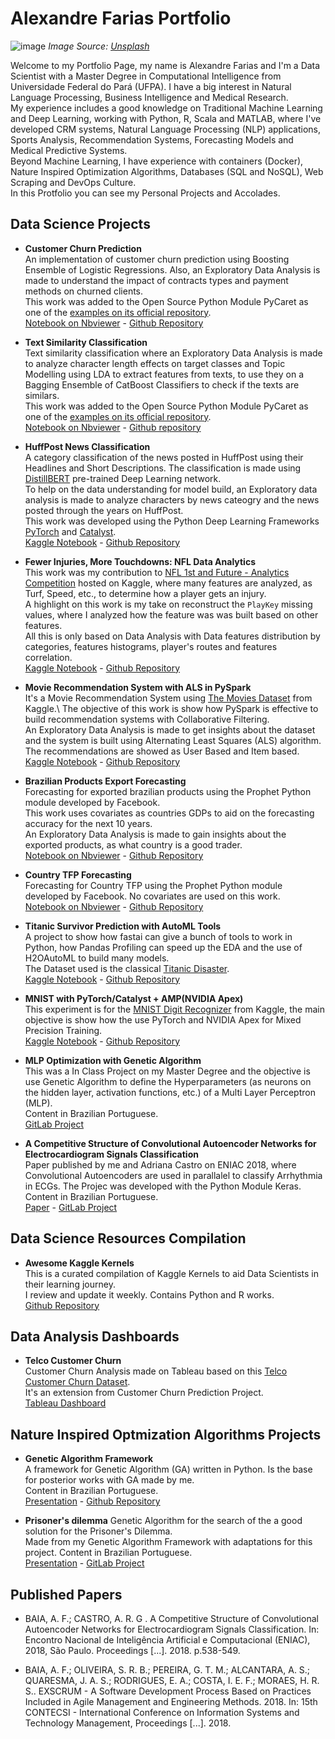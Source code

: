 # Alexandre Farias Portfolio

![image](https://images.unsplash.com/photo-1527474305487-b87b222841cc?ixlib=rb-1.2.1&ixid=eyJhcHBfaWQiOjEyMDd9&auto=format&fit=crop&w=1267&q=80)
*Image Source: [Unsplash](https://unsplash.com/photos/1K6IQsQbizI)*

Welcome to my Portfolio Page, my name is Alexandre Farias and I'm a Data Scientist with a Master Degree in Computational Intelligence from Universidade Federal do Pará (UFPA). I have a big interest in Natural Language Processing, Business Intelligence and Medical Research.\
My experience includes a good knowledge on Traditional Machine Learning and Deep Learning, working with Python, R, Scala and MATLAB, where I've developed CRM systems, Natural Language Processing (NLP) applications, Sports Analysis, Recommendation Systems, Forecasting Models and Medical Predictive Systems.\
Beyond Machine Learning, I have experience with containers (Docker), Nature Inspired Optimization Algorithms, Databases (SQL and NoSQL), Web Scraping and DevOps Culture.\
In this Protfolio you can see my Personal Projects and Accolades.

## Data Science Projects

* **Customer Churn Prediction**\
An implementation of customer churn prediction using Boosting Ensemble of Logistic Regressions. Also, an Exploratory Data Analysis is made to understand the impact of contracts types and payment methods on churned clients.\
This work was added to the Open Source Python Module PyCaret as one of the [examples on its official repository](https://github.com/pycaret/pycaret/blob/master/examples/PyCaret%202%20Customer%20Churn%20Prediction.ipynb).\
[Notebook on Nbviewer](https://nbviewer.jupyter.org/github/pycaret/pycaret/blob/master/examples/PyCaret%202%20Customer%20Churn%20Prediction.ipynb) - [Github Repository](https://github.com/alfarias/customer-churn-prediction)

* **Text Similarity Classification**\
Text similarity classification where an Exploratory Data Analysis is made to analyze character length effects on target classes and Topic Modelling using LDA to extract features from texts, to use they on a Bagging Ensemble of CatBoost Classifiers to check if the texts are similars. \
This work was added to the Open Source Python Module PyCaret as one of the [examples on its official repository](https://github.com/pycaret/pycaret/blob/master/examples/PyCaret%202%20Text%20Similarity%20Classification.ipynb).\
[Notebook on Nbviewer](https://nbviewer.jupyter.org/github/alfarias/text-similarity-classification/blob/master/notebooks/main.ipynb) - [Github repository](https://github.com/alfarias/text-similarity-classification)

* **HuffPost News Classification**\
A category classification of the news posted in HuffPost using their Headlines and Short Descriptions. The classification is made using [DistillBERT](https://arxiv.org/abs/1910.01108) pre-trained Deep Learning network.\
To help on the data understanding for model build, an Exploratory data analysis is made to analyze characters by news cateogry and the news posted through the years on HuffPost. \
This work was developed using the Python Deep Learning Frameworks [PyTorch](https://pytorch.org/) and [Catalyst](https://github.com/catalyst-team/catalyst).\
[Kaggle Notebook](https://www.kaggle.com/alfarias/huffpost-news-classification-with-distilbert) - [Github Repository](https://github.com/alfarias/news-classification-distilbert)

* **Fewer Injuries, More Touchdowns: NFL Data Analytics**\
This work was my contribution to [NFL 1st and Future - Analytics Competition](https://www.kaggle.com/c/nfl-playing-surface-analytics) hosted on Kaggle, where many features are analyzed, as Turf, Speed, etc., to determine how a player gets an injury.\
A highlight on this work is my take on reconstruct the `PlayKey` missing values, where I analyzed how the feature was was built based on other features. \
All this is only based on Data Analysis with Data features distribution by categories, features histograms, player's routes and features correlation.\
[Kaggle Notebook](https://www.kaggle.com/alfarias/fewer-injuries-more-touchdowns-data-analytics) - [Github Repository](https://github.com/alfarias/nfl-injuries-analytics)

* **Movie Recommendation System with ALS in PySpark**\
It's a Movie Recommendation System using [The Movies Dataset](https://www.kaggle.com/rounakbanik/the-movies-dataset) from Kaggle.\ The objective of this work is show how PySpark is effective to build recommendation systems with Collaborative Filtering. \
An Exploratory Data Analysis is made to get insights about the dataset and the system is built using Alternating Least Squares (ALS) algorithm.\
The recommendations are showed as User Based and Item based.\
[Kaggle Notebook](https://www.kaggle.com/alfarias/movie-recommendation-system-with-als-in-pyspark) - [Github Repository](https://github.com/alfarias/pyspark-movie-recommendation-system)

* **Brazilian Products Export Forecasting**\
Forecasting for exported brazilian products using the Prophet Python module developed by Facebook.\
This work uses covariates as countries GDPs to aid on the forecasting accuracy for the next 10 years.\
An Exploratory Data Analysis is made to gain insights about the exported products, as what country is a good trader.\
[Notebook on Nbviewer](https://nbviewer.jupyter.org/github/alfarias/forecasting-challenge-4i/blob/master/notebooks/case2.ipynb) - [Github Repository](https://github.com/alfarias/forecasting-challenge-4i)

* **Country TFP Forecasting**\
Forecasting for Country TFP using the Prophet Python module developed by Facebook. No covariates are used on this work. \
[Notebook on Nbviewer](https://nbviewer.jupyter.org/github/alfarias/forecasting-challenge-4i/blob/master/notebooks/case1.ipynb) - [Github Repository](https://github.com/alfarias/forecasting-challenge-4i)

* **Titanic Survivor Prediction with AutoML Tools**\
A project to show how fastai can give a bunch of tools to work in Python, how Pandas Profiling can speed up the EDA and the use of H2OAutoML to build many models.\
The Dataset used is the classical [Titanic Disaster](https://www.kaggle.com/c/titanic).\
[Kaggle Notebook](https://www.kaggle.com/alfarias/fastanic-fastai-pandas-profiling-h2o-automl) - [Github Repository](https://github.com/alfarias/titanic_survivor_h2oautoml)

* **MNIST with PyTorch/Catalyst + AMP(NVIDIA Apex)**\
This experiment is for the [MNIST Digit Recognizer](https://www.kaggle.com/c/digit-recognizer) from Kaggle, the main objective is show how the use PyTorch and NVIDIA Apex for Mixed Precision Training.\
[Kaggle Notebook](https://www.kaggle.com/alfarias/mnist-with-pytorch-catalyst-amp-nvidia-apex) - [Github Repository](https://github.com/alfarias/digit-recognizer-catalyst-nvidia-apex)

* **MLP Optimization with Genetic Algorithm**\
This was a In Class Project on my Master Degree and the objective is use Genetic Algorithm to define the Hyperparameters (as neurons on the hidden layer, activation functions, etc.) of a Multi Layer Perceptron (MLP).\
Content in Brazilian Portuguese.\
[GitLab Project](https://gitlab.com/alfarias/ann-arrhythmia)

* **A Competitive Structure of Convolutional Autoencoder Networks for Electrocardiogram Signals Classification**\
Paper published by me and Adriana Castro on ENIAC 2018, where Convolutional Autoencoders are used in parallalel to classify Arrhythmia in ECGs. The Projec was developed with the Python Module Keras.
Content in Brazilian Portuguese.\
[Paper](https://sol.sbc.org.br/index.php/eniac/article/view/4446) - [GitLab Project](https://gitlab.com/alfarias/cae)

## Data Science Resources Compilation

* **Awesome Kaggle Kernels**\
This is a curated compilation of Kaggle Kernels to aid Data Scientists in their learning journey.\
I review and update it weekly. Contains Python and R works.\
[Github Repository](https://github.com/alfarias/awesome-kaggle-kernels)

## Data Analysis Dashboards

* **Telco Customer Churn**\
Customer Churn Analysis made on Tableau based on this [Telco Customer Churn Dataset](https://www.kaggle.com/blastchar/telco-customer-churn).\
It's an extension from Customer Churn Prediction Project.\
[Tableau Dashboard](https://public.tableau.com/profile/alexandre.farias#!/vizhome/Telco-Customers/ChurnDashboard)

## Nature Inspired Optmization Algorithms Projects

* **Genetic Algorithm Framework** \
A framework for Genetic Algorithm (GA) written in Python. Is the base for posterior works with GA made by me.\
Content in Brazilian Portuguese.\
[Presentation](https://raw.githubusercontent.com/alfarias/framework-ga/master/Apresenta%C3%A7%C3%A3o%20-%20Arcabou%C3%A7o%20do%20AG.pdf) - [Github Repository](https://github.com/alfarias/framework-ga)

* **Prisoner's dilemma**
Genetic Algorithm for the search of the a good solution for the Prisoner's Dilemma.\
Made from my Genetic Algorithm Framework with adaptations for this project.
Content in Brazilian Portuguese.\
[Presentation](https://gitlab.com/alfarias/ga_dilemadosprisioneiros/-/blob/master/apresentacao_-_dilema_dos_prisioneiros.pdf) - [GitLab Project](https://gitlab.com/alfarias/ga_dilemadosprisioneiros)

## Published Papers

* BAIA, A. F.; CASTRO, A. R. G . A Competitive Structure of Convolutional Autoencoder Networks for Electrocardiogram Signals Classification. In: Encontro Nacional de Inteligência Artificial e Computacional (ENIAC), 2018, São Paulo. Proceedings [...]. 2018. p.538-549.

* BAIA, A. F.; OLIVEIRA, S. R. B.; PEREIRA, G. T. M.; ALCANTARA, A. S.; QUARESMA, J. A. S.; RODRIGUES, E. A.; COSTA, I. E. F.; MORAES, H. R. S.. EXSCRUM - A Software Development Process Based on Practices Included in Agile Management and Engineering Methods. 2018. In: 15th CONTECSI - International Conference on Information Systems and Technology Management,
Proceedings [...]. 2018.
